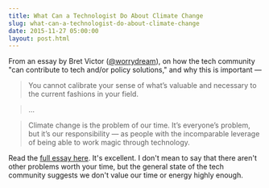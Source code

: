 ```yaml
---
title: What Can a Technologist Do About Climate Change
slug: what-can-a-technologist-do-about-climate-change
date: 2015-11-27 05:00:00
layout: post.html
---
```


From an essay by Bret Victor ([@worrydream](https://twitter.com/worrydream)), on how the tech community "can contribute to tech and/or policy solutions," and why this is important —

> You cannot calibrate your sense of what’s valuable and necessary to the current fashions in your field.

> …

> Climate change is the problem of our time. It’s everyone’s problem, but it’s our responsibility — as people with the incomparable leverage of being able to work magic through technology.

Read the [full essay here](http://worrydream.com/ClimateChange/). It's excellent. I don't mean to say that there aren't other problems worth your time, but the general state of the tech community suggests we don't value our time or energy highly enough.
